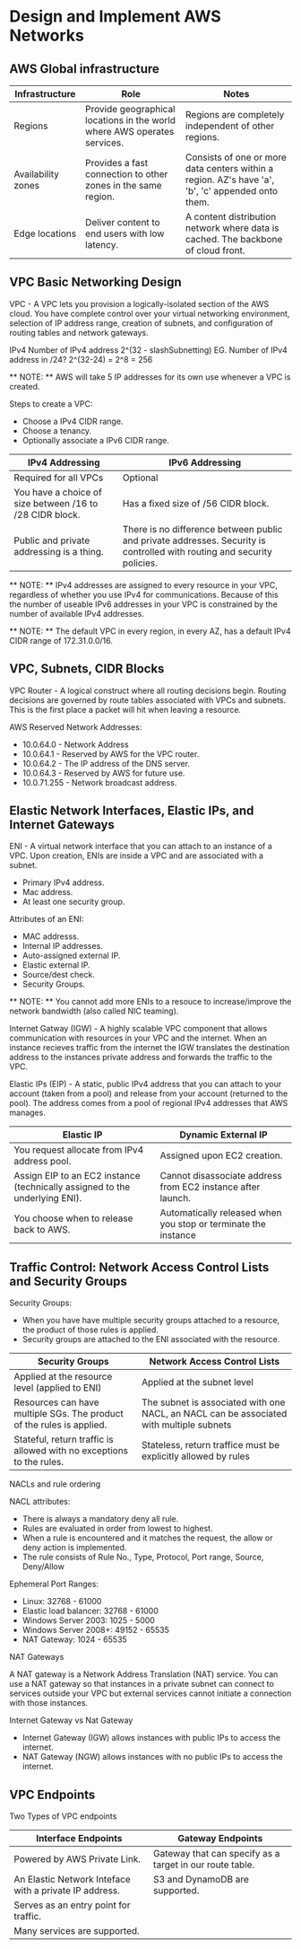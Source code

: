 # Design and Implement AWS Networks

## AWS Global infrastructure

| Infrastructure | Role | Notes |
| -------------- | ---- | ----- |
| Regions | Provide geographical locations in the world where AWS operates services. | Regions are completely independent of other regions. |
| Availability zones | Provides a fast connection to other zones in the same region. | Consists of one or more data centers within a region. AZ's have 'a', 'b', 'c' appended onto them. |
| Edge locations | Deliver content to end users with low latency. | A content distribution network where data is cached. The backbone of cloud front. |

## VPC Basic Networking Design

VPC - A VPC lets you provision a logically-isolated section of the AWS cloud. You have complete control over your virtual networking environment, selection of IP address range, creation of subnets, and configuration of routing tables and network gateways.

IPv4 Number of IPv4 address
2^(32 - slashSubnetting)
EG. Number of IPv4 address in /24?
2^(32-24) = 2^8 = 256

** NOTE: ** AWS will take 5 IP addresses for its own use whenever a VPC is created.

Steps to create a VPC:
* Choose a IPv4 CIDR range.
* Choose a tenancy.
* Optionally associate a IPv6 CIDR range.

| IPv4 Addressing | IPv6 Addressing |
| --------------- | --------------- |
| Required for all VPCs | Optional |
| You have a choice of size between /16 to /28 CIDR block. | Has a fixed size of /56 CIDR block. |
| Public and private addressing is a thing. | There is no difference between public and private addresses. Security is controlled with routing and security policies. |

** NOTE: ** IPv4 addresses are assigned to every resource in your VPC, regardless of whether you use IPv4 for communications. Because of this the number of useable IPv6 addresses in your VPC is constrained by the number of available IPv4 addresses.

** NOTE: ** The default VPC in every region, in every AZ, has a default IPv4 CIDR range of 172.31.0.0/16.

## VPC, Subnets, CIDR Blocks

VPC Router - A logical construct where all routing decisions begin. Routing decisions are governed by route tables associated with VPCs and subnets. This is the first place a packet will hit when leaving a resource.

AWS Reserved Network Addresses:
* 10.0.64.0 - Network Address
* 10.0.64.1 - Reserved by AWS for the VPC router.
* 10.0.64.2 - The IP address of the DNS server.
* 10.0.64.3 - Reserved by AWS for future use.
* 10.0.71.255 - Network broadcast address.

## Elastic Network Interfaces, Elastic IPs, and Internet Gateways

ENI - A virtual network interface that you can attach to an instance of a VPC. Upon creation, ENIs are inside a VPC and are associated with a subnet.
* Primary IPv4 address.
* Mac address.
* At least one security group.

Attributes of an ENI:
* MAC addresss.
* Internal IP addresses.
* Auto-assigned external IP.
* Elastic external IP.
* Source/dest check.
* Security Groups.

** NOTE: ** You cannot add more ENIs to a resouce to increase/improve the network bandwidth (also called NIC teaming).

Internet Gatway (IGW) - A highly scalable VPC component that allows communication with resources in your VPC and the internet. When an instance recieves traffic from the internet the IGW translates the destination address to the instances private address and forwards the traffic to the VPC.

Elastic IPs (EIP) - A static, public IPv4 address that you can attach to your account (taken from a pool) and release from your account (returned to the pool). The address comes from a pool of regional IPv4 addresses that AWS manages.

| Elastic IP | Dynamic External IP |
| ---------- | ------------------- |
| You request allocate from IPv4 address pool. | Assigned upon EC2 creation. |
| Assign EIP to an EC2 instance (technically assigned to the underlying ENI). | Cannot disassociate address from EC2 instance after launch. |
| You choose when to release back to AWS. | Automatically released when you stop or terminate the instance |

## Traffic Control: Network Access Control Lists and Security Groups

Security Groups:
* When you have have multiple security groups attached to a resource, the product of those rules is applied.
* Security groups are attached to the ENI associated with the resource.

| Security Groups | Network Access Control Lists |
| --------------- | ---------------------------- |
| Applied at the resource level (applied to ENI) | Applied at the subnet level |
| Resources can have multiple SGs. The product of the rules is applied. | The subnet is associated with one NACL, an NACL can be associated with multiple subnets |
| Stateful, return traffic is allowed with no exceptions to the rules. | Stateless, return traffice must be explicitly allowed by rules |

NACLs and rule ordering

NACL attributes:
* There is always a mandatory deny all rule.
* Rules are evaluated in order from lowest to highest.
* When a rule is encountered and it matches the request, the allow or deny action is implemented.
* The rule consists of Rule No., Type, Protocol, Port range, Source, Deny/Allow 

Ephemeral Port Ranges:
* Linux: 32768 - 61000
* Elastic load balancer: 32768 - 61000
* Windows Server 2003: 1025 - 5000
* Windows Server 2008+: 49152 - 65535
* NAT Gateway: 1024 - 65535

NAT Gateways

A NAT gateway is a Network Address Translation (NAT) service. You can use a NAT gateway so that instances in a private subnet can connect to services outside your VPC but external services cannot initiate a connection with those instances.

Internet Gateway vs Nat Gateway
* Internet Gateway (IGW) allows instances with public IPs to access the internet.
* NAT Gateway (NGW) allows instances with no public IPs to access the internet.

## VPC Endpoints

Two Types of VPC endpoints

| Interface Endpoints | Gateway Endpoints |
| ------------------- | ----------------- |
| Powered by AWS Private Link. | Gateway that can specify as a target in our route table. |
| An Elastic Network Inteface with a private IP address. | S3 and DynamoDB are supported. |
| Serves as an entry point for traffic. |  |
| Many services are supported. |  |


